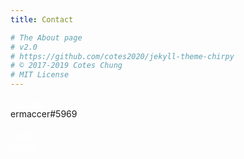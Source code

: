 ```yaml
---
title: Contact

# The About page
# v2.0
# https://github.com/cotes2020/jekyll-theme-chirpy
# © 2017-2019 Cotes Chung
# MIT License
---
```




<div class="display-5">



<a class="btn btn-block btn-dark bg-dark text-gray btn-lg" data-toggle="collapse" href="#discordInfo" style="color: white;" role="button" aria-expanded="false" aria-controls="discordInfo">
<i class="fab fa-discord"></i> Discord

</a>
<div class="collapse" id="discordInfo">
  <div class="card card-body bg-dark">
    ermaccer#5969
  </div>
</div>
<br>
<a class="btn btn-block btn-dark bg-dark text-gray btn-lg" style="color: white;" href="https://twitter.com/ermaccer" target="_blank" role="button">
<i class="fab fa-twitter"></i>
Twitter
</a>
<br>
<a class="btn btn-block btn-dark bg-dark text-gray btn-lg" style="color: white;" href="https://steamcommunity.com/id/ermaccer/" target="_blank" role="button">
<i class="fab fa-steam"></i>
Steam
</a>



</div>


